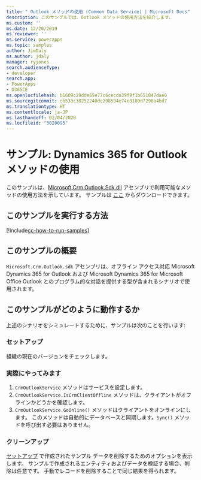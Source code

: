 ```yaml
---
title: " Outlook メソッドの使用 (Common Data Service) | Microsoft Docs"
description: このサンプルでは、Outlook メソッドの使用方法を紹介します。
ms.custom: ''
ms.date: 12/20/2019
ms.reviewer: ''
ms.service: powerapps
ms.topic: samples
author: JimDaly
ms.author: jdaly
manager: ryjones
search.audienceType:
- developer
search.app:
- PowerApps
- D365CE
ms.openlocfilehash: b1609c29dde65e77c6cecda39f9f1b651847dae6
ms.sourcegitcommit: cb533c30252240dc298594e74e3189d7290a4bd7
ms.translationtype: HT
ms.contentlocale: ja-JP
ms.lasthandoff: 02/04/2020
ms.locfileid: "3020095"
---
```

# <a name="sample-use-dynamics-365-for-outlook-methods"></a>サンプル: Dynamics 365 for Outlook メソッドの使用

このサンプルは、[Microsoft.Crm.Outlook.Sdk.dll](https://docs.microsoft.com/dotnet/api/microsoft.crm.outlook.sdk?view=dynamics-outlookclient-ce-9) アセンブリで利用可能なメソッドの使用方法を示しています。 サンプルは [ここ]() からダウンロードできます。

## <a name="how-to-run-this-sample"></a>このサンプルを実行する方法

[!include[cc-how-to-run-samples](../../includes/cc-how-to-run-samples.md)]

## <a name="what-this-sample-does"></a>このサンプルの概要

`Microsoft.Crm.Outlook.sdk` アセンブリは、オフライン アクセス対応 Microsoft Dynamics 365 for Outlook および Microsoft Dynamics 365 for Microsoft Office Outlook とのプログラム的な対話を提供する型が含まれるシナリオで使用されます。

## <a name="how-this-sample-works"></a>このサンプルがどのように動作するか

上述のシナリオをシミュレートするために、サンプルは次のことを行います:

### <a name="setup"></a>セットアップ

組織の現在のバージョンをチェックします。

### <a name="demonstrate"></a>実際にやってみます

1. `CrmOutlookService` メソッドはサービスを設定します。
2. `CrmOutlookService.IsCrmClientOffline` メソッドは、クライアントがオフラインかどうかを確認します。
3. `CrmOutlookService.GoOnline()` メソッドはクライアントをオンラインにします。 このメソッドは自動的にデータベースと同期します。`Sync()` メソッドを呼び出す必要はありません。

### <a name="clean-up"></a>クリーンアップ

[セットアップ](#setup) で作成されたサンプル データを削除するためのオプションを表示します。 サンプルで作成されるエンティティおよびデータを検証する場合、削除は任意です。 手動でレコードを削除することで同じ結果を得られます。